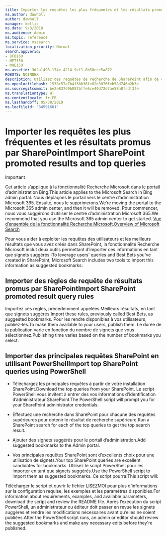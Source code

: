 ```yaml
---
title: Importer les requêtes les plus fréquentes et les résultats promus par SharePoint
ms.author: dawholl
author: dawholl
manager: kellis
ms.date: 9/8/2018
ms.audience: Admin
ms.topic: reference
ms.service: mssearch
localization_priority: Normal
search.appverid:
- BFB160
- MET150
- MOE150
ms.assetid: 3d2a1498-174e-4214-9cf1-8b58cce5a872
ROBOTS: NOINDEX
description: Utilisez des requêtes de recherche de SharePoint afin de créer des résultats de travail pour la fonctionnalité Recherche Microsoft
ms.openlocfilehash: 1538c57a7b4138b36fe62e3076feb58d746b2b3e
ms.sourcegitcommit: be2e837d9b087bffe6ce40d72d7ae58a8fcdf3fe
ms.translationtype: HT
ms.contentlocale: fr-FR
ms.lasthandoff: 05/30/2019
ms.locfileid: "34591601"
---
```

# <a name="import-sharepoint-promoted-results-and-top-queries"></a><span data-ttu-id="dd2e2-103">Importer les requêtes les plus fréquentes et les résultats promus par SharePoint</span><span class="sxs-lookup"><span data-stu-id="dd2e2-103">Import SharePoint promoted results and top queries</span></span>

> [!IMPORTANT]
> <span data-ttu-id="dd2e2-104">Cet article s’applique à la fonctionnalité Recherche Microsoft dans le portail d’administration Bing.</span><span class="sxs-lookup"><span data-stu-id="dd2e2-104">This article applies to the Microsoft Search in Bing admin portal.</span></span> <span data-ttu-id="dd2e2-105">Nous déplaçons le portail vers le centre d’administration Microsoft 365. Ensuite, nous le supprimerons.</span><span class="sxs-lookup"><span data-stu-id="dd2e2-105">We’re moving the portal to the Microsoft 365 admin center, and then it will be removed.</span></span> <span data-ttu-id="dd2e2-106">Pour commencer, nous vous suggérons d’utiliser le centre d’administration Microsoft 365.</span><span class="sxs-lookup"><span data-stu-id="dd2e2-106">We recommend that you use the Microsoft 365 admin center to get started.</span></span> <span data-ttu-id="dd2e2-107">[Vue d’ensemble de la fonctionnalité Recherche Microsoft](overview-microsoft-search.md).</span><span class="sxs-lookup"><span data-stu-id="dd2e2-107">[Overview of Microsoft Search](overview-microsoft-search.md)</span></span>
    
<span data-ttu-id="dd2e2-108">Pour vous aider à exploiter les requêtes des utilisateurs et les meilleurs résultats que vous avez créés dans SharePoint, la fonctionnalité Recherche Microsoft inclut deux outils permettant d’importer ces informations en tant que signets suggérés :</span><span class="sxs-lookup"><span data-stu-id="dd2e2-108">To leverage users' queries and Best Bets you've created in SharePoint, Microsoft Search includes two tools to import this information as suggested bookmarks:</span></span> 
  
## <a name="import-sharepoint-promoted-result-query-rules"></a><span data-ttu-id="dd2e2-109">Importer des règles de requête de résultats promus par SharePoint</span><span class="sxs-lookup"><span data-stu-id="dd2e2-109">Import SharePoint promoted result query rules</span></span>

<span data-ttu-id="dd2e2-110">Importez ces règles, précédemment appelées Meilleurs résultats, en tant que signets suggérés.</span><span class="sxs-lookup"><span data-stu-id="dd2e2-110">Import these rules, previously called Best Bets, as suggested bookmarks.</span></span> <span data-ttu-id="dd2e2-111">Pour les rendre disponibles à vos utilisateurs, publiez-les.</span><span class="sxs-lookup"><span data-stu-id="dd2e2-111">To make them available to your users, publish them.</span></span> <span data-ttu-id="dd2e2-112">Le durée de la publication varie en fonction du nombre de signets que vous sélectionnez.</span><span class="sxs-lookup"><span data-stu-id="dd2e2-112">Publishing time varies based on the number of bookmarks you select.</span></span>
  
## <a name="import-top-sharepoint-queries-using-powershell"></a><span data-ttu-id="dd2e2-113">Importer des principales requêtes SharePoint en utilisant PowerShell</span><span class="sxs-lookup"><span data-stu-id="dd2e2-113">Import top SharePoint queries using PowerShell</span></span>

- <span data-ttu-id="dd2e2-114">Téléchargez les principales requêtes à partir de votre installation SharePoint.</span><span class="sxs-lookup"><span data-stu-id="dd2e2-114">Download the top queries from your SharePoint.</span></span> <span data-ttu-id="dd2e2-115">Le script PowerShell vous invitent à entrer des vos informations d’identification d’administrateur SharePoint.</span><span class="sxs-lookup"><span data-stu-id="dd2e2-115">The PowerShell script will prompt you for your SharePoint administrator credentials.</span></span>
    
- <span data-ttu-id="dd2e2-116">Effectuez une recherche dans SharePoint pour chacune des requêtes supérieures pour obtenir le résultat de recherche supérieure.</span><span class="sxs-lookup"><span data-stu-id="dd2e2-116">Run a SharePoint search for each of the top queries to get the top search result.</span></span>
    
- <span data-ttu-id="dd2e2-117">Ajouter des signets suggérés pour le portail d’administration.</span><span class="sxs-lookup"><span data-stu-id="dd2e2-117">Add suggested bookmarks to the Admin portal.</span></span>
    
- <span data-ttu-id="dd2e2-118">Vos principales requêtes SharePoint sont d’excellents choix pour une utilisation de signets.</span><span class="sxs-lookup"><span data-stu-id="dd2e2-118">Your top SharePoint queries are excellent candidates for bookmarks.</span></span> <span data-ttu-id="dd2e2-119">Utilisez le script PowerShell pour les importer en tant que signets suggérés.</span><span class="sxs-lookup"><span data-stu-id="dd2e2-119">Use the PowerShell script to import them as suggested bookmarks.</span></span> <span data-ttu-id="dd2e2-120">Ce script pourra:</span><span class="sxs-lookup"><span data-stu-id="dd2e2-120">This script will:</span></span>
    
<span data-ttu-id="dd2e2-121">Télécharger le script et ouvrir le fichier LISEZMOI pour plus d’informations sur la configuration requise, les exemples et les paramètres disponibles.</span><span class="sxs-lookup"><span data-stu-id="dd2e2-121">For information about requirements, examples, and available parameters, download the script and review the README file.</span></span> <span data-ttu-id="dd2e2-122">Après l’exécution du script PowerShell, un administrateur ou éditeur doit passer en revue les signets suggérés et rendre les modifications nécessaires avant qu’elles ne soient publiées.</span><span class="sxs-lookup"><span data-stu-id="dd2e2-122">After the PowerShell script runs, an admin or editor should review the suggested bookmarks and make any necessary edits before they're published.</span></span>

  

